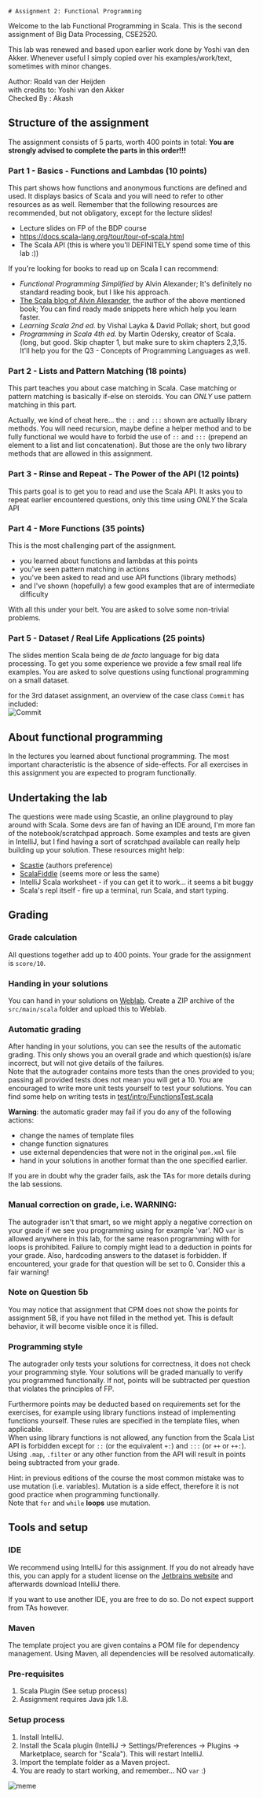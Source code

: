     # Assignment 2: Functional Programming
Welcome to the lab Functional Programming in Scala. This is the second
assignment of Big Data Processing, CSE2520.  

This lab was renewed and based upon earlier work done by Yoshi van den Akker. Whenever useful I simply copied over his
examples/work/text, sometimes with minor changes.

Author: Roald van der Heijden  
with credits to: Yoshi van den Akker  
Checked By : Akash


## Structure of the assignment
The assignment consists of 5 parts, worth 400 points in total:
**You are strongly advised to complete the parts in this order!!!**


### Part 1 - Basics - Functions and Lambdas (10 points)

This part shows how functions and anonymous functions are defined and used.
It displays basics of Scala and you will need to refer to other resources as
as well. Remember that the following resources are recommended, but not obligatory, except for the
lecture slides!
- Lecture slides on FP of the BDP course
- https://docs.scala-lang.org/tour/tour-of-scala.html
- The Scala API (this is where you'll DEFINITELY spend some time of this lab :))

If you're looking for books to read up on Scala I can recommend:
- *Functional Programming Simplified* by Alvin Alexander; It's definitely no
standard reading book, but I like his approach.
- [The Scala blog of Alvin Alexander](https://alvinalexander.com/scala/), the author of the above mentioned book; You can 
find ready made snippets here which help you learn faster.
- *Learning Scala 2nd ed.* by Vishal Layka & David Pollak; short, but good
- *Programming in Scala 4th ed.* by Martin Odersky, creator of Scala. (long, but
good. Skip chapter 1, but make sure to skim chapters 2,3,15. It'll help you for 
the Q3 - Concepts of Programming Languages as well.

### Part 2 - Lists and Pattern Matching (18 points)
This part teaches you about case matching in Scala. Case matching or pattern 
matching is basically if-else on steroids. You can *ONLY* use pattern matching in this part.  

Actually, we kind of cheat here... the `::` and `:::` shown are actually library
methods. You will need recursion, maybe define a helper method and to be fully 
functional we would have to forbid the use of `::` and `:::` (prepend an 
element to a list and list concatenation). But those are the only two library methods that are allowed in this assignment.  

### Part 3 - Rinse and Repeat - The Power of the API (12 points)
This parts goal is to get you to read and use the Scala API. It asks you to 
repeat earlier encountered questions, only this time using *ONLY* the Scala API

### Part 4 - More Functions (35 points)
This is the most challenging part of the assignment.
- you learned about functions and lambdas at this points
- you've seen pattern matching in actions
- you've been asked to read and use API functions (library methods)
- and I've shown (hopefully) a few good examples that are of intermediate difficulty

With all this under your belt. You are asked to solve some non-trivial problems.

### Part 5 - Dataset / Real Life Applications (25 points)

The slides mention Scala being de *de facto* language for big data processing.
To get you some experience we provide a few small real life examples. You are 
asked to solve questions using functional programming on a small dataset.

for the 3rd dataset assignment, an overview of the case class `Commit` has  
included:  
![Commit](Commit.png)


## About functional programming
In the lectures you learned about functional programming.
The most important characteristic is the absence of side-effects.
For all exercises in this assignment you are expected to program functionally.

## Undertaking the lab
The questions were made using Scastie, an online playground to play around
with Scala. Some devs are fan of having an IDE around, I'm more fan of the 
notebook/scratchpad approach. Some examples and tests are given in IntelliJ,
but I find having a sort of scratchpad available can really help building up 
your solution. These resources might help:
- [Scastie](https://scastie.scala-lang.org/) (authors preference)
- [ScalaFiddle](https://scalafiddle.io/) (seems more or less the same)
- IntelliJ Scala worksheet - if you can get it to work... it seems a bit buggy
- Scala's repl itself - fire up a terminal, run Scala, and start typing.

## Grading
### Grade calculation
All questions together add up to 400 points. Your grade for the assignment is `score/10`.

### Handing in your solutions
You can hand in your solutions on [Weblab](https://Weblab.tudelft.nl).
Create a ZIP archive of the `src/main/scala` folder and upload this to Weblab.

### Automatic grading
After handing in your solutions, you can see the results of the automatic grading.
This only shows you an overall grade and which question(s) is/are incorrect,
but will not give details of the failures.\
Note that the autograder contains more tests than the ones provided to you;
passing all provided tests does not mean you will get a 10.
You are encouraged to write more unit tests yourself to test your solutions.
You can find some help on writing tests in [test/intro/FunctionsTest.scala](<src/test/scala/intro/FunctionsTest.scala>)

**Warning**: the automatic grader may fail if you do any of the following actions:
- change the names of template files
- change function signatures
- use external dependencies that were not in the original `pom.xml` file
- hand in your solutions in another format than the one specified earlier.

If you are in doubt why the grader fails, ask the TAs for more details during the lab sessions.

### Manual correction on grade, i.e.  WARNING:
The autograder isn't that smart, so we might apply a negative correction on your grade
if we see you programming using for example 'var'. NO `var` is allowed anywhere in this lab,
for the same reason programming with for loops is prohibited. Failure to comply might lead to a deduction
in points for your grade. Also, hardcoding answers to the dataset is forbidden. If encountered, your grade for that
question will be set to 0. Consider this a fair warning!


### Note on Question 5b
You may notice that assignment that CPM does not show the points for assignment 5B,
if you have not filled in the method yet. This is default behavior,
it will become visible once it is filled.

### Programming style
The autograder only tests your solutions for correctness, it does not check your programming style.
Your solutions will be graded manually to verify you programmed functionally.
If not, points will be subtracted per question that violates the principles of FP.

Furthermore points may be deducted based on requirements set for the exercises, for example using library functions instead of implementing functions yourself.
These rules are specified in the template files, when applicable.\
When using library functions is not allowed, any function from the Scala List API is forbidden
except for `::` (or the equivalent `+:`) and `:::` (or `++` or `++:`).
Using `.map`, `.filter` or any other function from the API will result in points being subtracted from your grade.

Hint: in previous editions of the course the most common mistake was to use mutation (i.e. variables).
Mutation is a side effect, therefore it is not good practice when programming functionally.\
Note that `for` and `while` **loops** use mutation.

## Tools and setup

### IDE
We recommend using IntelliJ for this assignment. If you do not already have this, you can apply for a student license on the [Jetbrains website](https://www.jetbrains.com/student/) and afterwards download IntelliJ there.

If you want to use another IDE, you are free to do so. Do not expect support from TAs however.

### Maven
The template project you are given contains a POM file for dependency management.
Using Maven, all dependencies will be resolved automatically.

### Pre-requisites
1. Scala Plugin (See setup process)
2. Assignment requires Java jdk 1.8.

### Setup process
1. Install IntelliJ.
2. Install the Scala plugin (IntelliJ -> Settings/Preferences -> Plugins -> Marketplace, search for "Scala"). This will restart IntelliJ.
3. Import the template folder as a Maven project.
4. You are ready to start working, and remember... NO `var` :)

![meme](meme.png)
